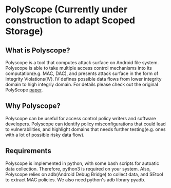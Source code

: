 # PolyScope (Currently under construction to adapt Scoped Storage)

## What is Polyscope?
Polyscope is a tool that computes attack surface on Android file system. Polyscope is able to take multiple access control mechanisms into its computation(e.g. MAC, DAC), and presents attack surface in the form of Integrity Violations(IV). IV defines possible data flows from lower integrity domain to high integriy domain. For details please check out the original PolyScope [paper](https://www.usenix.org/conference/usenixsecurity21/presentation/lee-yu-tsung). 

## Why Polyscope?
Polyscope can be useful for access control policy writers and software developers. Polyscope can identify policy misconfigurations that could lead to vulnerabilities, and highlight domains that needs further testing(e.g. ones with a lot of possible risky data flow).

## Requirements
Polyscope is implemented in python, with some bash scripts for autoatic data collection. Therefore, python3 is required on your system. Also, Polyscope relies on adb(Android Debug Bridge) to collect data, and SEtool to extract MAC policies. We also need python's adb library pyadb.
